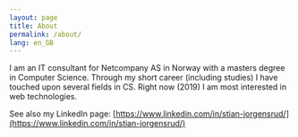 ```yaml
---
layout: page
title: About
permalink: /about/
lang: en_GB
---
```


I am an IT consultant for Netcompany AS in Norway with a masters degree in Computer Science. Through my short career (including studies) I have touched upon several fields in CS. Right now (2019) I am most interested in web technologies.

See also my LinkedIn page: [https://www.linkedin.com/in/stian-jorgensrud/](https://www.linkedin.com/in/stian-jorgensrud/)
